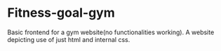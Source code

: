 # Fitness-goal-gym
Basic frontend for a gym website(no functionalities working).
A website depicting use of just html and internal css.

